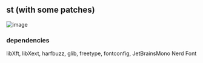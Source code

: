 ## st (with some patches)

![image](gruvbox_image.png)

### dependencies
libXft, libXext, harfbuzz, glib, freetype, fontconfig, JetBrainsMono Nerd Font
